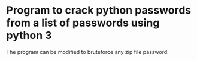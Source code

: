 # Program to crack python passwords from a list of passwords using python 3

The program can be modified to bruteforce any zip file password.